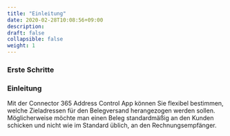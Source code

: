 ```yaml
---
title: "Einleitung"
date: 2020-02-28T10:08:56+09:00
description: 
draft: false
collapsible: false
weight: 1
---
```

### Erste Schritte

### Einleitung

Mit der Connector 365 Address Control App können Sie flexibel bestimmen, welche Zieladressen für den Belegversand herangezogen werden sollen.
Möglicherweise möchte man einen Beleg standardmäßig an den Kunden schicken und nicht wie im Standard üblich, an den Rechnungsempfänger.